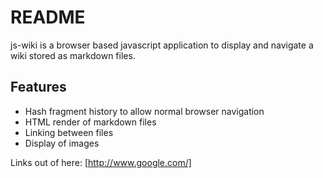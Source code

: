 # README

js-wiki is a browser based javascript application to display and navigate a wiki stored as markdown files.

## Features

- Hash fragment history to allow normal browser navigation
- HTML render of markdown files
- Linking between files
- Display of images

Links out of here: [http://www.google.com/]